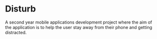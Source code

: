 # Disturb
A second year mobile applications development project where the aim of the application is to help the user stay away from their phone and getting distracted. 

